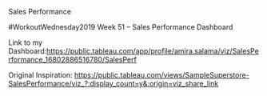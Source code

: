 Sales Performance

#WorkoutWednesday2019 Week 51 – Sales Performance Dashboard

Link to my Dashboard:https://public.tableau.com/app/profile/amira.salama/viz/SalesPerformance_16802886516780/SalesPerf

Original Inspiration: https://public.tableau.com/views/SampleSuperstore-SalesPerformance/viz_?:display_count=y&:origin=viz_share_link
